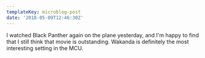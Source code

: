 ```yaml
---
templateKey: microblog-post
date: '2018-05-09T12:46:30Z'
---
```


I watched Black Panther again on the plane yesterday, and I'm happy to find that I still think that movie is outstanding. Wakanda is definitely the most interesting setting in the MCU.

